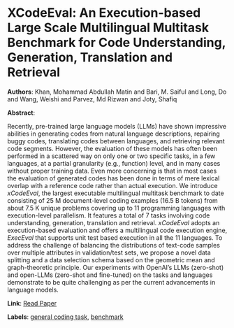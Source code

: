 # XCodeEval: An Execution-based Large Scale Multilingual Multitask Benchmark for Code Understanding, Generation, Translation and Retrieval

**Authors**: Khan, Mohammad Abdullah Matin and Bari, M. Saiful and Long, Do and Wang, Weishi and Parvez, Md Rizwan and Joty, Shafiq

**Abstract**:

Recently, pre-trained large language models (LLMs) have shown impressive abilities in generating codes from natural language descriptions, repairing buggy codes, translating codes between languages, and retrieving relevant code segments. However, the evaluation of these models has often been performed in a scattered way on only one or two specific tasks, in a few languages, at a partial granularity (e.g., function) level, and in many cases without proper training data. Even more concerning is that in most cases the evaluation of generated codes has been done in terms of mere lexical overlap with a reference code rather than actual execution. We introduce *xCodeEval*, the largest executable multilingual multitask benchmark to date consisting of 25 M document-level coding examples (16.5 B tokens) from about 7.5 K unique problems covering up to 11 programming languages with execution-level parallelism. It features a total of 7 tasks involving code understanding, generation, translation and retrieval. *xCodeEval* adopts an execution-based evaluation and offers a multilingual code execution engine, *ExecEval* that supports unit test based execution in all the 11 languages. To address the challenge of balancing the distributions of text-code samples over multiple attributes in validation/test sets, we propose a novel data splitting and a data selection schema based on the geometric mean and graph-theoretic principle. Our experiments with OpenAI’s LLMs (zero-shot) and open-LLMs (zero-shot and fine-tuned) on the tasks and languages demonstrate to be quite challenging as per the current advancements in language models.

**Link**: [Read Paper](https://doi.org/10.18653/v1/2024.acl-long.367)

**Labels**: [general coding task](../../labels/general_coding_task.md), [benchmark](../../labels/benchmark.md)

